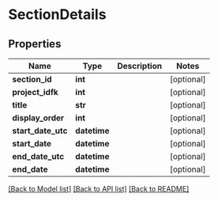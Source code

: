 # SectionDetails

## Properties
Name | Type | Description | Notes
------------ | ------------- | ------------- | -------------
**section_id** | **int** |  | [optional] 
**project_idfk** | **int** |  | [optional] 
**title** | **str** |  | [optional] 
**display_order** | **int** |  | [optional] 
**start_date_utc** | **datetime** |  | [optional] 
**start_date** | **datetime** |  | [optional] 
**end_date_utc** | **datetime** |  | [optional] 
**end_date** | **datetime** |  | [optional] 

[[Back to Model list]](../README.md#documentation-for-models) [[Back to API list]](../README.md#documentation-for-api-endpoints) [[Back to README]](../README.md)


